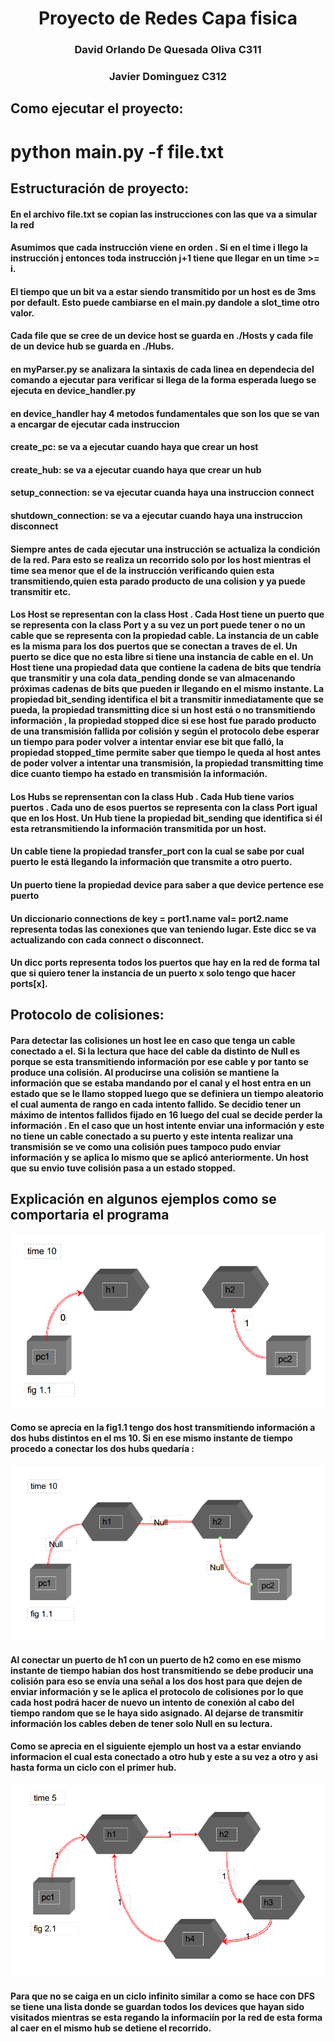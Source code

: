 # <center>Proyecto de Redes Capa fisica<center>
### <center>David Orlando De Quesada Oliva C311</center>
### <center>Javier Dominguez C312</center>

## Como ejecutar el proyecto:
# python main.py -f file.txt

## Estructuración de proyecto:
#### En el archivo file.txt se copian las instrucciones con las que va a  simular la red

#### Asumimos que cada instrucción viene en orden . Si en el time i llego la instrucción j entonces toda instrucción j+1 tiene que llegar en un time >= i.

#### El tiempo que un bit va a estar siendo transmitido por un host es de 3ms por default. Esto puede cambiarse en el main.py dandole a slot_time otro valor.
#### Cada file que se cree de un device host se guarda en ./Hosts y cada file de un device hub se guarda en ./Hubs.

#### en myParser.py se analizara la sintaxis de cada linea en dependecia del comando a ejecutar para verificar si llega de la forma esperada luego  se ejecuta en device_handler.py

#### en device_handler hay 4 metodos fundamentales que son los que se van a encargar de ejecutar cada instruccion
#### create_pc: se va a ejecutar cuando haya que crear un host
#### create_hub: se va a ejecutar cuando haya que crear un hub 
#### setup_connection: se va ejecutar cuanda haya una instruccion connect
#### shutdown_connection: se va a ejecutar cuando haya una instruccion disconnect
#### Siempre antes de cada ejecutar una instrucción se actualiza la condición de la red. Para esto se realiza un recorrido solo por los host mientras el time sea menor que el de la instrucción verificando quien esta transmitiendo,quien esta parado producto de una colision y ya puede transmitir etc.

#### Los Host se representan con la class Host . Cada Host tiene un puerto que se representa con la class Port y a su vez un port puede tener o no un cable que se representa con la propiedad cable. La instancia de un cable es la misma para los dos puertos que se conectan a traves de el. Un puerto se dice que no esta libre si tiene una instancia de cable en el. Un Host tiene una propiedad data que contiene la cadena de bits que tendría que transmitir y una cola data_pending donde se van almacenando próximas cadenas de bits que pueden ir llegando en el mismo instante. La propiedad bit_sending identifica el bit a transmitir inmediatamente que se pueda, la propiedad transmitting dice si un host está o no transmitiendo información , la propiedad stopped dice si ese host fue parado producto de una transmisión fallida por colisión y según el protocolo debe esperar un tiempo para poder volver a intentar enviar ese bit que falló, la propiedad stopped_time permite saber que tiempo le queda al host antes de poder volver a intentar una transmisión, la propiedad transmitting time dice cuanto tiempo ha estado en transmisión la información. 

#### Los Hubs se reprensentan con la class Hub . Cada Hub tiene varios puertos . Cada uno de esos puertos se representa con la class Port igual que en los Host. Un Hub tiene la propiedad bit_sending que identifica si él esta retransmitiendo la información transmitida por un host. 

#### Un cable tiene la propiedad transfer_port con la cual se sabe por cual  puerto le está llegando la información que transmite a otro puerto.

#### Un puerto tiene la propiedad device para saber a que device pertence ese puerto

#### Un diccionario  connections de key = port1.name val= port2.name representa todas las conexiones que van teniendo lugar. Este dicc se va actualizando con cada connect o disconnect.

#### Un dicc ports representa todos los puertos que hay en la red de forma tal que si quiero tener la instancia de un puerto x solo tengo que hacer ports[x].
 
## Protocolo de colisiones:
#### Para detectar las colisiones un host lee en caso que tenga un cable conectado a el. Si la lectura que hace del cable da distinto de Null es porque se esta transmitiendo información por ese cable y por tanto se produce una colisión. Al producirse una colisión se mantiene la información que se estaba mandando por el canal y el host entra en un estado que se le llamo stopped luego que se definiera un tiempo aleatorio el cual aumenta de rango en cada intento fallido. Se decidio tener un máximo de intentos fallidos fijado en 16 luego del cual se decide perder la información . En el caso que un host intente enviar una información y este no tiene un cable conectado a su puerto y este intenta realizar una transmisión se ve como una colisión pues tampoco pudo enviar información y se aplica lo mismo que se aplicó anteriormente. Un host que su envio tuve colisión pasa a un  estado stopped.

## Explicación  en algunos ejemplos como se comportaria el programa
![fig1.1](./images/fig1.1.png)
#### Como se aprecia en la fig1.1 tengo dos host transmitiendo información a dos hubs distintos en el ms 10. Si en ese mismo instante de tiempo procedo a conectar los dos hubs quedaría : 
![fig1.2](./images/fig1.2.png)
#### Al conectar un puerto de h1 con un puerto de h2 como en ese mismo instante de tiempo habían dos host transmitiendo se debe producir una colisión para eso se envía  una señal a los dos host para que dejen de enviar información y se le aplica el protocolo de colisiones por lo que cada host podrá hacer de nuevo un intento de conexión al cabo del tiempo random que se le haya sido asignado. Al dejarse de transmitir información los cables deben de tener solo Null en su lectura.



#### Como se aprecia en el siguiente ejemplo un host va a estar enviando informacion el cual esta conectado a otro hub y este a su vez a otro y asi hasta forma un ciclo con el primer hub.
![fig1.2](./images/fig2.1.png)
#### Para que no se caiga en un ciclo infinito similar a como se hace con DFS se tiene una lista donde se guardan todos los devices que hayan sido visitados mientras se esta regando la informaciín por la red de esta forma al caer en el mismo hub se detiene el recorrido.

#####






